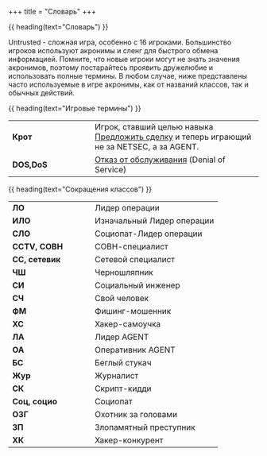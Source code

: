 +++
title = "Словарь"
+++

{{ heading(text="Словарь") }}

Untrusted - сложная игра, особенно с 16 игроками.
Большинство игроков используют акронимы и сленг для быстрого обмена информацией.
Помните, что новые игроки могут не знать значения акронимов,
поэтому постарайтесь проявить дружелюбие и использовать полные термины.
В любом случае, ниже представлены часто используемые в игре акронимы,
как от названий классов, так и обычных действий.

{{ heading(text="Игровые термины") }}

<table>
<tbody><tr>
<td style="width:150px;font-weight:bold;">Крот</td>
<td>Игрок, ставший целью навыка <a href="/skills/#STRIKE_DEAL">Предложить сделку</a> и теперь играющий не за NETSEC, а за AGENT.</td>
</tr>
<tr>
<td style="width:150px;font-weight:bold;">DOS,DoS</td>
<td><a href="/skills/#DENIAL_OF_SERVICE">Отказ от обслуживания</a> (Denial of Service)</td>
</tr>
</tbody></table>

{{ heading(text="Сокращения классов") }}

<table>
<tbody><tr>
<td style="width:150px;font-weight:bold;">ЛО</td>
<td>Лидер операции</td>
</tr>
<tr>
<td style="width:150px;font-weight:bold;">ИЛО</td>
<td>Изначальный Лидер операции</td>
</tr>
<tr>
<td style="width:150px;font-weight:bold;">СЛО</td>
<td>Социопат-Лидер операции</td>
</tr>
<tr>
<td style="width:150px;font-weight:bold;">CCTV, СОВН</td>
<td>СОВН-специалист</td>
</tr>
<tr>
<td style="width:150px;font-weight:bold;">СС, сетевик</td>
<td>Сетевой специалист</td>
</tr>
<tr>
<td style="width:150px;font-weight:bold;">ЧШ</td>
<td>Черношляпник</td>
</tr>
<tr>
<td style="width:150px;font-weight:bold;">СИ</td>
<td>Социальный инженер</td>
</tr>
<tr>
<td style="width:150px;font-weight:bold;">СЧ</td>
<td>Свой человек</td>
</tr>
<tr>
<td style="width:150px;font-weight:bold;">ФМ</td>
<td>Фишинг-мошенник</td>
</tr>
<tr>
<td style="width:150px;font-weight:bold;">ХС</td>
<td>Хакер-самоучка</td>
</tr>
<tr>
<td style="width:150px;font-weight:bold;">ЛА</td>
<td>Лидер AGENT</td>
</tr>
<tr>
<td style="width:150px;font-weight:bold;">ОА</td>
<td>Оперативник AGENT</td>
</tr>
<tr>
<td style="width:150px;font-weight:bold;">БС</td>
<td>Беглый стукач</td>
</tr>
<tr>
<td style="width:150px;font-weight:bold;">Жур</td>
<td>Журналист</td>
</tr>
<tr>
<td style="width:150px;font-weight:bold;">СК</td>
<td>Скрипт-кидди</td>
</tr>
<tr>
<td style="width:150px;font-weight:bold;">Соц, социо</td>
<td>Социопат</td>
</tr>
<tr>
<td style="width:150px;font-weight:bold;">ОЗГ</td>
<td>Охотник за головами</td>
</tr>
<tr>
<td style="width:150px;font-weight:bold;">ЗП</td>
<td>Злопамятный преступник</td>
</tr>
<tr>
<td style="width:150px;font-weight:bold;">ХК</td>
<td>Хакер-конкурент</td>
</tr>
</tbody></table>
